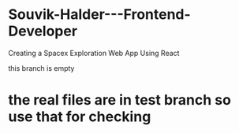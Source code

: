 # Souvik-Halder---Frontend-Developer
Creating a Spacex Exploration Web App Using React


this branch is empty 
# the real files are in test branch so use that for checking
